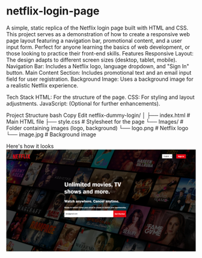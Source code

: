 # netflix-login-page
A simple, static replica of the Netflix login page built with HTML and CSS. This project serves as a demonstration of how to create a responsive web page layout featuring a navigation bar, promotional content, and a user input form. Perfect for anyone learning the basics of web development, or those looking to practice their front-end skills.
Features
Responsive Layout: The design adapts to different screen sizes (desktop, tablet, mobile).
Navigation Bar: Includes a Netflix logo, language dropdown, and "Sign In" button.
Main Content Section: Includes promotional text and an email input field for user registration.
Background Image: Uses a background image for a realistic Netflix experience.

Tech Stack
HTML: For the structure of the page.
CSS: For styling and layout adjustments.
JavaScript: (Optional for further enhancements).

Project Structure
bash
Copy
Edit
netflix-dummy-login/
│
├── index.html       # Main HTML file
├── style.css        # Stylesheet for the page
└── Images/          # Folder containing images (logo, background)
    └── logo.png     # Netflix logo
    └── image.jpg    # Background image

Here's how it looks
![Alt text](dummy.png)
